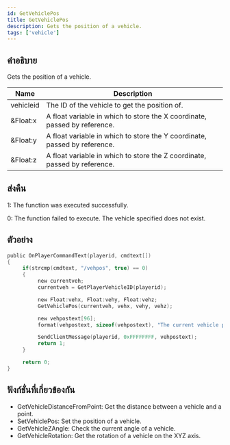 ```yaml
---
id: GetVehiclePos
title: GetVehiclePos
description: Gets the position of a vehicle.
tags: ['vehicle']
---
```


## คำอธิบาย

Gets the position of a vehicle.


| Name | Description |
|------|-------------|
|vehicleid | The ID of the vehicle to get the position of.|
|&Float:x | A float variable in which to store the X coordinate, passed by reference.|
|&Float:y | A float variable in which to store the Y coordinate, passed by reference.|
|&Float:z | A float variable in which to store the Z coordinate, passed by reference.|


## ส่งคืน

 1: The function was executed successfully. 

 0: The function failed to execute. The vehicle specified does not exist.


## ตัวอย่าง


```c
public OnPlayerCommandText(playerid, cmdtext[])
{
     if(strcmp(cmdtext, "/vehpos", true) == 0)
     {
          new currentveh;
          currentveh = GetPlayerVehicleID(playerid);

          new Float:vehx, Float:vehy, Float:vehz;
          GetVehiclePos(currentveh, vehx, vehy, vehz);

          new vehpostext[96];
          format(vehpostext, sizeof(vehpostext), "The current vehicle positions are: %f, %f, %f", vehx, vehy, vehz);

          SendClientMessage(playerid, 0xFFFFFFFF, vehpostext);
          return 1;
     }

     return 0;
}
```


## ฟังก์ชั่นที่เกี่ยวข้องกัน


-  GetVehicleDistanceFromPoint: Get the distance between a vehicle and a point.
-  SetVehiclePos: Set the position of a vehicle.
-  GetVehicleZAngle: Check the current angle of a vehicle.
-  GetVehicleRotation: Get the rotation of a vehicle on the XYZ axis.